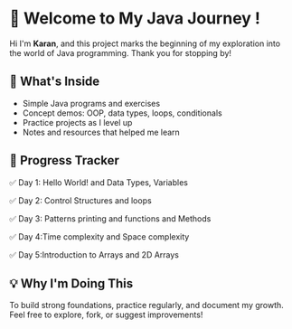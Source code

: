 <h1>🚀 Welcome to My Java Journey !</h1>
  <p>Hi I'm <strong>Karan</strong>, and this project marks the beginning of my exploration into the world of Java programming. Thank you for stopping by!</p>

  <h2>📘 What's Inside</h2>
  <ul>
    <li>Simple Java programs and exercises</li>
    <li>Concept demos: OOP, data types, loops, conditionals</li>
    <li>Practice projects as I level up</li>
    <li>Notes and resources that helped me learn</li>
  </ul>

  <h2>📅 Progress Tracker</h2>
  <div class="progress">
    <p>✅ Day 1: Hello World! and Data Types, Variables </p>
    <p>✅ Day 2: Control Structures and loops</p>
    <p>✅ Day 3: Patterns printing and functions and Methods </p>
    <p>✅ Day 4:Time complexity and Space complexity </p>
    <p>✅ Day 5:Introduction to Arrays and 2D Arrays </p>
  </div>

  <h2>💡 Why I'm Doing This</h2>
  <p>To build strong foundations, practice regularly, and document my growth. Feel free to explore, fork, or suggest improvements!</p>
